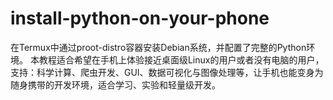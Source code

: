 # install-python-on-your-phone
在Termux中通过proot-distro容器安装Debian系统，并配置了完整的Python环境。 本教程适合希望在手机上体验接近桌面级Linux的用户或者没有电脑的用户，支持：科学计算、爬虫开发、GUI、数据可视化与图像处理等，让手机也能变身为随身携带的开发环境，适合学习、实验和轻量级开发。
